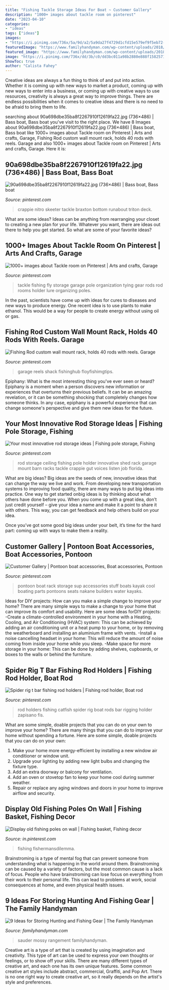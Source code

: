 ```yaml
---
title: "Fishing Tackle Storage Ideas For Boat ~ Customer Gallery"
description: "1000+ images about tackle room on pinterest"
date: "2023-04-10"
categories:
- "ideas"
tags: ["ideas"]
images:
- "https://i.pinimg.com/736x/5a/9d/a2/5a9da27f4729d1cfd15e579ef9f5eb72--fishing-rod-holders-fishing-rods.jpg"
featuredImage: "https://www.familyhandyman.com/wp-content/uploads/2018/05/417241-2000-00-1.jpg"
featured_image: "https://www.familyhandyman.com/wp-content/uploads/2018/05/417241-2000-00-1.jpg"
image: "https://i.pinimg.com/736x/dd/3b/c0/dd3bc011a98b2880e888f1582571467c.jpg"
ShowToc: true
author: "Calista Fahey"
---
```



Creative ideas are always a fun thing to think of and put into action. Whether it is coming up with new ways to market a product, coming up with new ways to enter into a business, or coming up with creative ways to use resources, creativity is always a great way to improve things. There are endless possibilities when it comes to creative ideas and there is no need to be afraid to bring them to life.

	

		
searching about 90a698dbe35ba8f2267910f12619fa22.jpg (736×486) | Bass boat, Bass boat you've visit to the right place. We have 8 Images about 90a698dbe35ba8f2267910f12619fa22.jpg (736×486) | Bass boat, Bass boat like 1000+ images about Tackle room on Pinterest | Arts and crafts, Garage, Fishing Rod custom wall mount rack, holds 40 rods with reels. Garage and also 1000+ images about Tackle room on Pinterest | Arts and crafts, Garage. Here it is:
		
    
## 90a698dbe35ba8f2267910f12619fa22.jpg (736×486) | Bass Boat, Bass Boat

<img loading=lazy src="https://i.pinimg.com/736x/26/9c/33/269c3370b10bc854fc75b71f444a1d74--bass-fishing.jpg" onerror="this.onerror=null;this.src='https://tse1.mm.bing.net/th?id=OIP.B5k-Ntuik2Cyi19f-t-JKAHaE4&amp;pid=15.1';" alt="90a698dbe35ba8f2267910f12619fa22.jpg (736×486) | Bass boat, Bass boat">

_Source: pinterest.com_

>crappie nitro skeeter tackle braxton bottom runabout triton deck. 

	

What are some ideas?
Ideas can be anything from rearranging your closet to creating a new plan for your life. Whatever you want, there are ideas out there to help you get started. So what are some of your favorite ideas?

    
## 1000+ Images About Tackle Room On Pinterest | Arts And Crafts, Garage

<img loading=lazy src="https://s-media-cache-ak0.pinimg.com/736x/aa/fc/36/aafc3618454708c4cf23a3c616521c9b.jpg" onerror="this.onerror=null;this.src='https://tse3.mm.bing.net/th?id=OIP.30Z3Xe13pg1P0Hc5NUsc3QHaJ3&amp;pid=15.1';" alt="1000+ images about Tackle room on Pinterest | Arts and crafts, Garage">

_Source: pinterest.com_

>tackle fishing fly storage garage pole organization tying gear rods rod rooms holder lure organizing poles. 

	

In the past, scientists have come up with ideas for cures to diseases and new ways to produce energy. One recent idea is to use plants to make ethanol. This would be a way for people to create energy without using oil or gas.

    
## Fishing Rod Custom Wall Mount Rack, Holds 40 Rods With Reels. Garage

<img loading=lazy src="https://i.pinimg.com/736x/dd/3b/c0/dd3bc011a98b2880e888f1582571467c.jpg" onerror="this.onerror=null;this.src='https://tse3.mm.bing.net/th?id=OIP.cBRT8pN_O1bZhdIOkuNoQwHaJ3&amp;pid=15.1';" alt="Fishing Rod custom wall mount rack, holds 40 rods with reels. Garage">

_Source: pinterest.com_

>garage reels shack fishinghub floyfishimgtips. 

	

Epiphany: What is the most interesting thing you've ever seen or heard?
Epiphany is a moment when a person discovers new information or experiences that overturns their previous beliefs. It can be an amazing revelation, or it can be something shocking that completely changes how someone thinks. In any case, epiphany is a powerful experience that can change someone's perspective and give them new ideas for the future.

    
## Your Most Innovative Rod Storage Ideas | Fishing Pole Storage, Fishing

<img loading=lazy src="https://i.pinimg.com/originals/d5/ed/e4/d5ede450498fb22c2305a99484792694.jpg" onerror="this.onerror=null;this.src='https://tse1.mm.bing.net/th?id=OIP.7iOumWXULp1r9a_AHM7PmgHaFj&amp;pid=15.1';" alt="Your most innovative rod storage ideas | Fishing pole storage, Fishing">

_Source: pinterest.com_

>rod storage ceiling fishing pole holder innovative shed rack garage mount barn racks tackle crappie gut voices listen job florida. 

	

What are big ideas?
Big ideas are the seeds of new, innovative ideas that can change the way we live and work. From developing new transportation systems to improving food quality, there are many ways to put big ideas into practice.
One way to get started onbig ideas is by thinking about what others have done before you. When you come up with a great idea, don’t just credit yourself – give your idea a name and make it a point to share it with others. This way, you can get feedback and help others build on your idea.

Once you’ve got some good big ideas under your belt, it’s time for the hard part: coming up with ways to make them a reality.

    
## Customer Gallery | Pontoon Boat Accessories, Boat Accessories, Pontoon

<img loading=lazy src="https://i.pinimg.com/736x/d2/d5/69/d2d5697004ed1eeb1aa6a3bfee3755b0--pontoon-boat-ideas-pontoon-stuff.jpg" onerror="this.onerror=null;this.src='https://tse2.mm.bing.net/th?id=OIP.V7xIQmfvpZ3-HZGLcKEepgHaJ3&amp;pid=15.1';" alt="Customer Gallery | Pontoon boat accessories, Boat accessories, Pontoon">

_Source: pinterest.com_

>pontoon boat rack storage sup accessories stuff boats kayak cool boating parts pontoons seats nakane builders water kayaks. 

	

Ideas for DIY projects: How can you make a simple change to improve your home?
There are many simple ways to make a change to your home that can improve its comfort and usability. Here are some ideas forDIY projects: 
-Create a climate-controlled environment in your home with a Heating, Cooling, and Air Conditioning (HVAC) system: This can be achieved by adding an air conditioning unit or a heat pump to your home, or by removing the weatherboard and installing an aluminium frame with vents. 
-Install a noise cancelling headset in your home: This will reduce the amount of noise coming from inside your home while you sleep. 
-Make space for more storage in your home: This can be done by adding shelves, cupboards, or boxes to the walls or behind the furniture.

    
## Spider Rig T Bar Fishing Rod Holders | Fishing Rod Holder, Boat Rod

<img loading=lazy src="https://i.pinimg.com/736x/5a/9d/a2/5a9da27f4729d1cfd15e579ef9f5eb72--fishing-rod-holders-fishing-rods.jpg" onerror="this.onerror=null;this.src='https://tse3.mm.bing.net/th?id=OIP.HdfC5KTqe3MUbELCsWhijADYEg&amp;pid=15.1';" alt="Spider rig t bar fishing rod holders | Fishing rod holder, Boat rod">

_Source: pinterest.com_

>rod holders fishing catfish spider rig boat rods bar rigging holder zapisano fis. 

	

What are some simple, doable projects that you can do on your own to improve your home?
There are many things that you can do to improve your home without spending a fortune. Here are some simple, doable projects that you can do on your own:
1. Make your home more energy-efficient by installing a new window air conditioner or window unit.
2. Upgrade your lighting by adding new light bulbs and changing the fixture type.
3. Add an extra doorway or balcony for ventilation. 
4. Add an oven or stovetop fan to keep your home cool during summer weather. 
5. Repair or replace any aging windows and doors in your home to improve airflow and security.

    
## Display Old Fishing Poles On Wall | Fishing Basket, Fishing Decor

<img loading=lazy src="https://i.pinimg.com/736x/11/5e/af/115eafd348ea7b5b260c7300bb2bf3e5--fishing-pole-decor-fishing-shop.jpg" onerror="this.onerror=null;this.src='https://tse3.mm.bing.net/th?id=OIP.uH1XnKkJw-7G-HSNfTLfXwHaLp&amp;pid=15.1';" alt="Display old fishing poles on wall | Fishing basket, Fishing decor">

_Source: in.pinterest.com_

>fishing fishermansdilemma. 

	

Brainstroming is a type of mental fog that can prevent someone from understanding what is happening in the world around them. Brainstroming can be caused by a variety of factors, but the most common cause is a lack of focus. People who have brainstroming can lose focus on everything from their work to their personal life. This can lead to problems at work, social consequences at home, and even physical health issues.

    
## 9 Ideas For Storing Hunting And Fishing Gear | The Family Handyman

<img loading=lazy src="https://www.familyhandyman.com/wp-content/uploads/2018/05/417241-2000-00-1.jpg" onerror="this.onerror=null;this.src='https://tse1.mm.bing.net/th?id=OIP.hjPyCZuQgA1Zq7WkE_kWagHaHa&amp;pid=15.1';" alt="9 Ideas for Storing Hunting and Fishing Gear | The Family Handyman">

_Source: familyhandyman.com_

>sauder mossy rangement familyhandyman. 

	

Creative art is a type of art that is created by using imagination and creativity. This type of art can be used to express your own thoughts or feelings, or to show off your skills. There are many different types of creative art, and each one has its own unique features. Some common creative art styles include abstract, commercial, Graffiti, and Pop Art. There is no one right way to create creative art, so it really depends on the artist's style and preferences.


